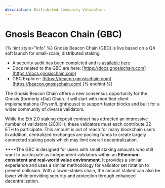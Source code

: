 ```yaml
---
description: Distributed Community Validation
---
```


# Gnosis Beacon Chain (GBC)

{% hint style="info" %}
Gnosis Beacon Chain (GBC) is live based on a Q4 soft launch for small-scale, distributed staking.&#x20;

* A security audit has been completed and is [available here](sbc.md#sbc-security-audit)
* Docs related to the GBC are here: [https://docs.gnosischain.com](https://docs.gnosischain.com)
* GBC Explorer: [https://beacon.gnosischain.com](https://beacon.gnosischain.com)
{% endhint %}

‌The Gnosis Beacon Chain offers a new consensus opportunity for the Gnosis (formerly xDai) Chain. It  will start with modified client implementations (Prysm/Lighthouse) to support faster blocks and built for a wider community of diverse validators.

‌While the Eth 2.0 staking deposit contract has attracted an impressive number of validators (200K+), these validators must each contribute 32 ETH to participate. This amount is out of reach for many blockchain users. In addition, centralized exchanges are pooling funds to create largely connected staking pools which may limit overall decentralization.

**‌**The GBC is designed for users with small staking amounts who still want to participate as independent validators within an **Ethereum-consistent and real-world value environment**. It provides a similar experience and uses a similar methodology for validator set rotation to prevent collusion. With a lower-stakes chain, the amount staked can also be lower while providing security and protection through enhanced decentralization.

##

###

###


